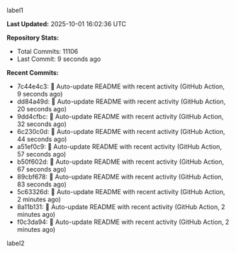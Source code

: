 
label1 
<!-- ACTIVITY_START -->
**Last Updated:** 2025-10-01 16:02:36 UTC

**Repository Stats:**
- Total Commits: 11106
- Last Commit: 9 seconds ago

**Recent Commits:**
- 7c44e4c3: 🤖 Auto-update README with recent activity (GitHub Action, 9 seconds ago)
- dd84a49d: 🤖 Auto-update README with recent activity (GitHub Action, 20 seconds ago)
- 9dd4cfbc: 🤖 Auto-update README with recent activity (GitHub Action, 32 seconds ago)
- 6c230c0d: 🤖 Auto-update README with recent activity (GitHub Action, 44 seconds ago)
- a51ef0c9: 🤖 Auto-update README with recent activity (GitHub Action, 57 seconds ago)
- b50f602d: 🤖 Auto-update README with recent activity (GitHub Action, 67 seconds ago)
- 89cbf678: 🤖 Auto-update README with recent activity (GitHub Action, 83 seconds ago)
- 5c63326d: 🤖 Auto-update README with recent activity (GitHub Action, 2 minutes ago)
- 8a11b131: 🤖 Auto-update README with recent activity (GitHub Action, 2 minutes ago)
- f0c3da94: 🤖 Auto-update README with recent activity (GitHub Action, 2 minutes ago)
<!-- ACTIVITY_END -->

label2

